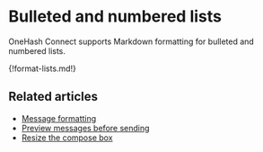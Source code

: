 # Bulleted and numbered lists

OneHash Connect supports Markdown formatting for bulleted and numbered lists.

{!format-lists.md!}

## Related articles

* [Message formatting](/help/format-your-message-using-markdown)
* [Preview messages before sending](/help/preview-your-message-before-sending)
* [Resize the compose box](/help/resize-the-compose-box)
